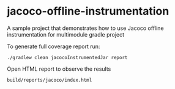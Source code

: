 # jacoco-offline-instrumentation

A sample project that demonstrates how to use Jacoco offline instrumentation for multimodule gradle project

To generate full coverage report run:
```
./gradlew clean jacocoInstrumentedJar report
```

Open HTML report to observe the results
```
build/reports/jacoco/index.html
```
